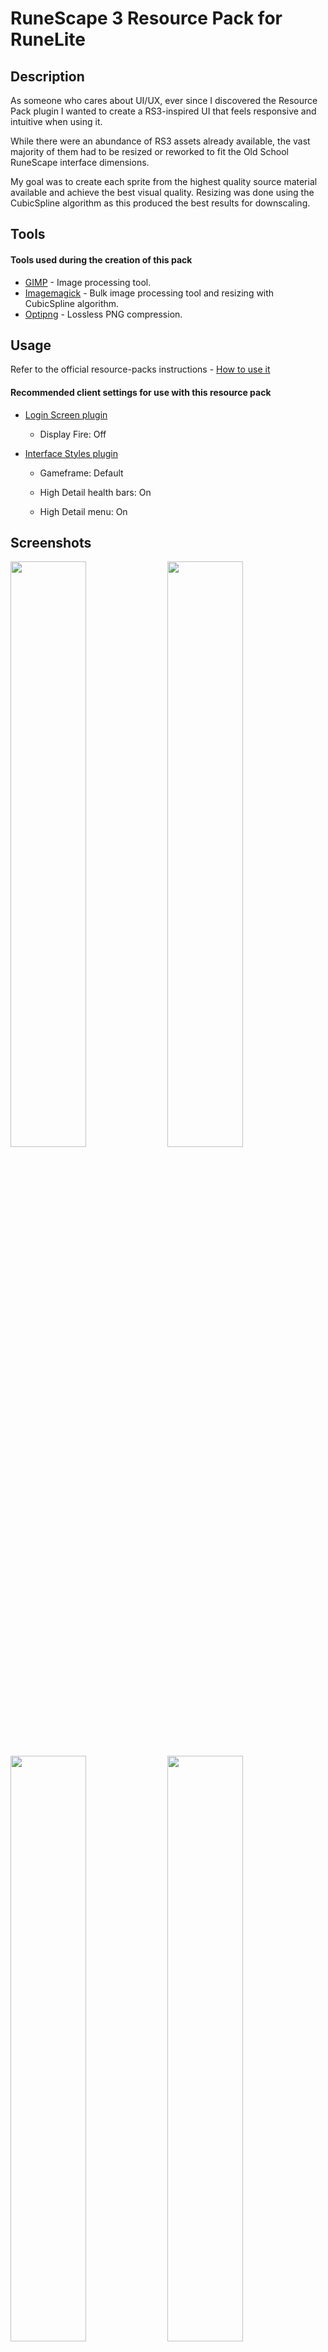 # RuneScape 3 Resource Pack for RuneLite

## Description

As someone who cares about UI/UX, ever since I discovered the Resource Pack plugin I wanted to create a RS3-inspired UI that feels responsive and intuitive when using it. 

While there were an abundance of RS3 assets already available, the vast majority of them had to be resized or reworked to fit the Old School RuneScape interface dimensions.

My goal was to create each sprite from the highest quality source material available and achieve the best visual quality. Resizing was done using the CubicSpline algorithm as this produced the best results for downscaling. 

## Tools

#### Tools used during the creation of this pack
* [GIMP](https://www.gimp.org/) - Image processing tool.
* [Imagemagick](https://github.com/ImageMagick/ImageMagick) - Bulk image processing tool and resizing with CubicSpline algorithm.
* [Optipng](http://optipng.sourceforge.net/) - Lossless PNG compression.

## Usage 

Refer to the official resource-packs instructions - 
[How to use it](https://github.com/melkypie/resource-packs#how-to-use-it)

#### Recommended client settings for use with this resource pack

* [Login Screen plugin](https://github.com/runelite/runelite/wiki/Login-Screen)

  * Display Fire: Off

* [Interface Styles plugin](https://github.com/runelite/runelite/wiki/Interface-Styles) 

  * Gameframe: Default

  * High Detail health bars: On

  * High Detail menu: On



## Screenshots

</img> <img src="https://user-images.githubusercontent.com/20504972/166922522-9cb8d9e7-b12d-4865-8670-b9698d29cc32.png" width="49%"></img> <img src="https://user-images.githubusercontent.com/20504972/166666513-2df5178a-eefb-4b8e-8f47-a652be015b1d.png" width="49%"></img>
<img src="https://user-images.githubusercontent.com/20504972/167090013-1927b9d0-e520-4fe1-8342-341e2fa44d5d.png" width="49%"> <img src="https://user-images.githubusercontent.com/20504972/167089150-def5b11d-aa24-40d3-8eed-65ec06bcda44.png" width="49%"></img>
<img src="https://user-images.githubusercontent.com/20504972/166666567-bf60b3c0-1a67-462b-9c9c-e85f6209468c.png" width="49%"></img> <img src="https://user-images.githubusercontent.com/20504972/166666598-6f78f018-78d2-4208-91bf-aab09235f076.png" width="49%"></img>


## Credits

* Jagex - RuneScape assets and artwork
* manpaint - providing RuneScape sprite sheets to the community
* melkypie - creating the resource pack plugin
* Shredit - creating the 2012 resource pack, which served as a base and inspiration.
* RuneScape Wiki - resources, info, assets and historical record of UI changes.

